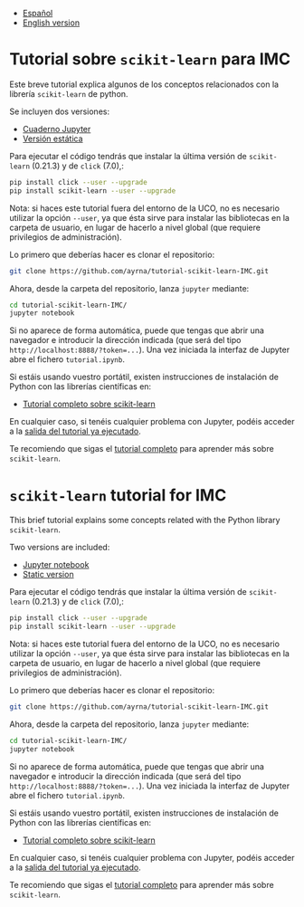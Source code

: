 * [Español](#tutorial-sobre-scikit-learn-para-imc)
* [English version](#scikit-learn-tutorial-for-imc)

# Tutorial sobre `scikit-learn` para IMC
Este breve tutorial explica algunos de los conceptos relacionados con la librería `scikit-learn` de python.

Se incluyen dos versiones:

- [Cuaderno Jupyter](tutorial.ipynb)
- [Versión estática](tutorial.md)

Para ejecutar el código tendrás que instalar la última versión de `scikit-learn` (0.21.3) y de `click` (7.0),:
```bash
pip install click --user --upgrade
pip install scikit-learn --user --upgrade
```
Nota: si haces este tutorial fuera del entorno de la UCO, no es necesario utilizar la opción `--user`, ya que ésta sirve para instalar las bibliotecas en la carpeta de usuario, en lugar de hacerlo a nivel global (que requiere privilegios de administración).

Lo primero que deberías hacer es clonar el repositorio:
```bash
git clone https://github.com/ayrna/tutorial-scikit-learn-IMC.git
```

Ahora, desde la carpeta del repositorio, lanza `jupyter` mediante:
```bash
cd tutorial-scikit-learn-IMC/
jupyter notebook
```

Si no aparece de forma automática, puede que tengas que abrir una navegador e introducir la dirección indicada (que será del tipo `http://localhost:8888/?token=...`). Una vez iniciada la interfaz de Jupyter abre el fichero `tutorial.ipynb`.

Si estáis usando vuestro portátil, existen instrucciones de instalación de Python con las librerías científicas en:
- [Tutorial completo sobre scikit-learn](https://github.com/ayrna/taller-sklearn-asl-2019)

En cualquier caso, si tenéis cualquier problema con Jupyter, podéis acceder a la [salida del tutorial ya ejecutado](tutorial.md).

Te recomiendo que sigas el [tutorial completo](https://github.com/ayrna/taller-sklearn-asl-2019) para aprender más sobre `scikit-learn`.

# `scikit-learn` tutorial for IMC
This brief tutorial explains some concepts related with the Python library `scikit-learn`.

Two versions are included:

- [Jupyter notebook](tutorialEn.ipynb)
- [Static version](tutorialEn.md)

Para ejecutar el código tendrás que instalar la última versión de `scikit-learn` (0.21.3) y de `click` (7.0),:
```bash
pip install click --user --upgrade
pip install scikit-learn --user --upgrade
```
Nota: si haces este tutorial fuera del entorno de la UCO, no es necesario utilizar la opción `--user`, ya que ésta sirve para instalar las bibliotecas en la carpeta de usuario, en lugar de hacerlo a nivel global (que requiere privilegios de administración).

Lo primero que deberías hacer es clonar el repositorio:
```bash
git clone https://github.com/ayrna/tutorial-scikit-learn-IMC.git
```

Ahora, desde la carpeta del repositorio, lanza `jupyter` mediante:
```bash
cd tutorial-scikit-learn-IMC/
jupyter notebook
```

Si no aparece de forma automática, puede que tengas que abrir una navegador e introducir la dirección indicada (que será del tipo `http://localhost:8888/?token=...`). Una vez iniciada la interfaz de Jupyter abre el fichero `tutorial.ipynb`.

Si estáis usando vuestro portátil, existen instrucciones de instalación de Python con las librerías científicas en:
- [Tutorial completo sobre scikit-learn](https://github.com/ayrna/taller-sklearn-asl-2019)

En cualquier caso, si tenéis cualquier problema con Jupyter, podéis acceder a la [salida del tutorial ya ejecutado](tutorial.md).

Te recomiendo que sigas el [tutorial completo](https://github.com/ayrna/taller-sklearn-asl-2019) para aprender más sobre `scikit-learn`.
